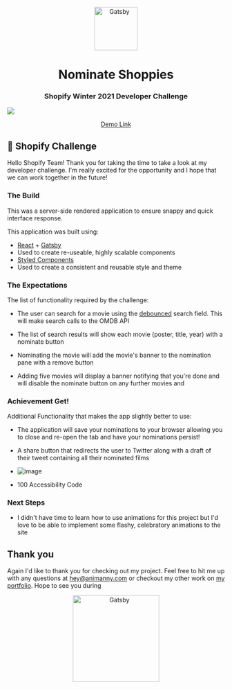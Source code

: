 <p align="center">
  <a href="https://www.gatsbyjs.com">
    <img alt="Gatsby" src="https://nominateshoppies.netlify.app/static/shoppiesLogo-26fe5c2e7c20d15cb32d7b34600b08d3.png" width="100" />
  </a>
</p>
<h1 align="center">
  Nominate Shoppies
</h1>
<h3 align="center">
  Shopify Winter 2021 Developer Challenge
</h3>
<a href="https://nominateshoppies.netlify.app/">
<img align="center" src="https://user-images.githubusercontent.com/14436239/92436343-70d82280-f172-11ea-8140-c3629abe31d7.png"></img>
</a>
<a href="https://nominateshoppies.netlify.app/"><p align="center">Demo Link</p></a>

## 🚀 Shopify Challenge
Hello Shopify Team! Thank you for taking the time to take a look at my developer challenge. I'm really excited for the opportunity and I hope that we can work together in the future!

### The Build
This was a server-side rendered application to ensure snappy and quick interface response. 

This application was built using:
- [React](https://reactjs.org/) + [Gatsby](https://www.gatsbyjs.com/)
 - Used to create re-useable, highly scalable components
- [Styled Components](https://styled-components.com/)
 - Used to create a consistent and reusable style and theme

### The Expectations

The list of functionality required by the challenge:

- The user can search for a movie using the [debounced](https://github.com/Animanny/Shoppies/blob/master/src/pages/index.js#L239) search field. This will make search calls to the OMDB API

- The list of search results will show each movie (poster, title, year) with a nominate button

- Nominating the movie will add the movie's banner to the nomination pane with a remove button

- Adding five movies will display a banner notifying that you're done and will disable the nominate button on any further movies and 

### Achievement Get!

Additional Functionality that makes the app slightly better to use:
- The application will save your nominations to your browser allowing you to close and re-open the tab and have your nominations persist!

- A share button that redirects the user to Twitter along with a draft of their tweet containing all their nominated films
 - ![image](https://user-images.githubusercontent.com/14436239/92556449-05588880-f238-11ea-90e1-82e6a3490394.png)


- 100 Accessibility Code


### Next Steps

- I didn't have time to learn how to use animations for this project but I'd love to be able to implement some flashy, celebratory animations to the site 


## Thank you

Again I'd like to thank you for checking out my project. Feel free to hit me up with any questions at [hey@animanny.com](mailto:hey@animanny.com) or checkout my other work on [my portfolio](http://animanny.com/). Hope to see you during

<p align="center">
    <img alt="Gatsby" src="https://upload.wikimedia.org/wikipedia/en/e/ed/The-internship-poster.jpg" width="200" /></p>
